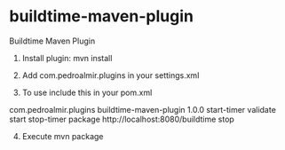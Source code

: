 buildtime-maven-plugin
======================

Buildtime Maven Plugin


1. Install plugin: mvn install

2. Add <plugingroup>com.pedroalmir.plugins</plugingroup> in your settings.xml

3. To use include this in your pom.xml
<build>
  <plugins>
     <plugin>
	<groupId>com.pedroalmir.plugins</groupId>
	<artifactId>buildtime-maven-plugin</artifactId>
	<version>1.0.0</version>
	<executions>
		<execution>
			<id>start-timer</id>
			<phase>validate</phase>
			<goals>
				<goal>start</goal>
			</goals>
		</execution>
		<execution>
			<id>stop-timer</id>
			<phase>package</phase>
			<configuration>
				<!-- Define here URL Post Method to get build informations -->
				<reportUrl>http://localhost:8080/buildtime</reportUrl>
			</configuration>
			<goals>
				<goal>stop</goal>
			</goals>
		</execution>
	</executions>
     </plugin>
   </plugins>
</build>

4. Execute mvn package
